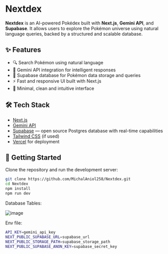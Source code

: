 # Nextdex

**Nextdex** is an AI-powered Pokédex built with **Next.js**, **Gemini API**, and **Supabase**. It allows users to explore the Pokémon universe using natural language queries, backed by a structured and scalable database.

## ✨ Features

- 🔍 Search Pokémon using natural language
- 🤖 Gemini API integration for intelligent responses
- 🧱 Supabase database for Pokémon data storage and queries
- ⚡️ Fast and responsive UI built with Next.js
- 🎨 Minimal, clean and intuitive interface

## 🛠 Tech Stack

- [Next.js](https://nextjs.org/)
- [Gemini API](https://deepmind.google/technologies/gemini/)
- [Supabase](https://supabase.com/) — open source Postgres database with real-time capabilities
- [Tailwind CSS](https://tailwindcss.com/) (if used)
- [Vercel](https://vercel.com/) for deployment

## 🚀 Getting Started

Clone the repository and run the development server:

```bash
git clone https://github.com/MichalAniol258/Nextdex.git
cd Nextdex
npm install
npm run dev
```
Database Tables:

![image](https://github.com/user-attachments/assets/cfbef1ea-dcaa-426e-a6fe-7db25253ee2f)


Env file:

```bash
API_KEY=gemini_api_key
NEXT_PUBLIC_SUPABASE_URL=supabase_url
NEXT_PUBLIC_STORAGE_PATH=supabase_storage_path
NEXT_PUBLIC_SUPABASE_ANON_KEY=supabase_secret_key
```
